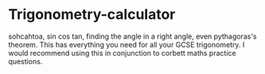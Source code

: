 # Trigonometry-calculator
sohcahtoa, sin cos tan, finding the angle in a right angle, even pythagoras's theorem. This has everything you need for all your GCSE trigonometry. I would recommend using this in conjunction to corbett maths practice questions.
